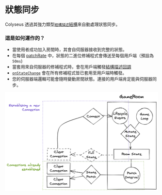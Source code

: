 # 狀態同步

Colyseus 透過其強力類型[`結構描述`結構](/state/schema/)來自動處理狀態同步。

### 這是如何運作的？

- 當使用者成功加入房間時，其會自伺服器接收到完整的狀態。
- 在每個 [patchRate](/server/room/#patchrate-number) 中，狀態的二進位修補程式會傳送至每個用戶端（預設為 `50ms`)
- 當套用來自伺服器的修補程式時，會在用戶端觸發[結構描述回調](/state/schema/#callbacks)
- [`onStateChange`](/client/room/#onstatechange) 會在所有修補程式皆已套用至用戶端時觸發。
- 您的伺服器端邏輯可能會隨時變動房間狀態。連接的用戶端肯定能與伺服器同步。

![狀態同步圖表](state-sync.png)